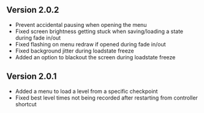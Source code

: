 
## Version 2.0.2
- Prevent accidental pausing when opening the menu
- Fixed screen brightness getting stuck when saving/loading a state during fade in/out
- Fixed flashing on menu redraw if opened during fade in/out
- Fixed background jitter during loadstate freeze
- Added an option to blackout the screen during loadstate freeze

## Version 2.0.1
- Added a menu to load a level from a specific checkpoint
- Fixed best level times not being recorded after restarting from controller shortcut


